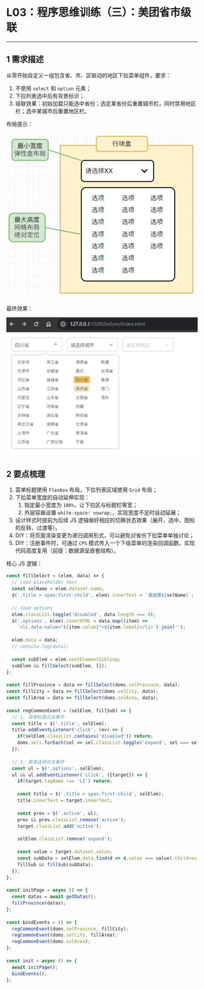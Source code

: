 # L03：程序思维训练（三）：美团省市级联

---



## 1 需求描述

从零开始自定义一组包含省、市、区联动的地区下拉菜单组件，要求：

1. 不使用 `select` 和 `option` 元素；
2. 下拉列表选中后有背景标识；
3. 级联效果：初始加载只能选中省份；选定某省份后重置城市栏，同时禁用地区栏；选中某城市后重置地区栏。

布局提示：

![](../assets/3.2.png)

最终效果：

![](../assets/3.1.png)



## 2 要点梳理

1. 菜单标题使用 `Flexbox` 布局，下拉列表区域使用 `Grid` 布局；
2. 下拉菜单宽度的自动延伸实现：
   1. 指定最小宽度为 `100%`，让下拉区与标题栏等宽；
   2. 外层容器设置 `white-space: nowrap;`，实现宽度不足时自动延展；
3. 设计样式时提前为后续 JS 逻辑做好相应的切换状态效果（展开、选中、图标的反转、过渡等）。
4. DIY：将页面渲染变更为递归调用形式，可以避免对省份下拉菜单单独讨论；
5. DIY：注册事件时，可通过 `CPS` 模式传入一个下级菜单的渲染回调函数，实现代码高度复用（前提：数据源呈嵌套结构）。

核心 JS 逻辑：

```js
const fillSelect = (elem, data) => {
  // load placeholder text
  const selName = elem.dataset.name;
  $('.title > span:first-child', elem).innerText = `请选择${selName}`;

  // load options
  elem.classList.toggle('disabled', data.length === 0);
  $('.options', elem).innerHTML = data.map((item) => 
    `<li data-value="${item.value}">${item.label}</li>`).join('');

  elem.data = data;
  // console.log(data);

  const subElem = elem.nextElementSibling;
  subElem && fillSelect(subElem, []);
};

const fillProvince = data => fillSelect(doms.selProvince, data);
const fillCity = data => fillSelect(doms.selCity, data);
const fillArea = data => fillSelect(doms.selArea, data);

const regCommonEvent = (selElem, fillSub) => {
  // 1. 菜单标题点击事件
  const title = $('.title', selElem);
  title.addEventListener('click', (ev) => {
    if(selElem.classList.contains('disabled')) return;
    doms.sels.forEach(sel => sel.classList.toggle('expand', sel === selElem));
  });

  // 2. 菜单选项点击事件
  const ul = $('.options', selElem);
  ul && ul.addEventListener('click', ({target}) => {
    if(target.tagName !== 'LI') return;
    
    const title = $('.title > span:first-child', selElem);
    title.innerText = target.innerText;
    
    const prev = $('.active', ul);
    prev && prev.classList.remove('active');
    target.classList.add('active');
    
    selElem.classList.remove('expand');

    const value = target.dataset.value;
    const subData = selElem.data.find(d => d.value === value).children;
    fillSub && fillSub(subData);
  });
};

const initPage = async () => {
  const datas = await getDatas();
  fillProvince(datas);
};

const bindEvents = () => {
  regCommonEvent(doms.selProvince, fillCity);
  regCommonEvent(doms.selCity, fillArea);
  regCommonEvent(doms.selArea);
};

const init = async () => {
  await initPage();
  bindEvents();
};
```

